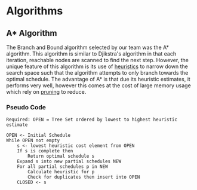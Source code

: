 # Algorithms
## A* Algorithm
The Branch and Bound algorithm selected by our team was the A* algorithm. This algorithm is similar to Djikstra's algorithm in that each iteration, reachable nodes are scanned to find the next step.
However, the unique feature of this algorithm is its use of [heuristics](heuristics.md) to narrow down the search space such that the algorithm attempts to only branch towards the optimal schedule.
The advantage of A* is that due its heuristic estimates, it performs very well, however this comes at the cost of large memory usage which rely on [pruning](pruning.md) to reduce.

### Pseudo Code
````
Required: OPEN = Tree Set ordered by lowest to highest heuristic estimate

OPEN <- Initial Schedule
While OPEN not empty
    s <- lowest heuristic cost element from OPEN
    If s is complete then
        Return optimal schedule s
    Expand s into new partial schedules NEW
    For all partial schedules p in NEW
        Calculate heuristic for p
        Check for duplicates then insert into OPEN
    CLOSED <- s
````

